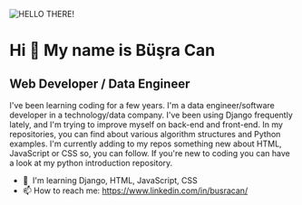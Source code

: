 <!--
**busracncn/busracncn** is a ✨ _special_ ✨ repository because its `README.md` (this file) appears on your GitHub profile.

Here are some ideas to get you started:

- 🔭 I’m currently working on ...
- 🌱 I’m currently learning ...
- 👯 I’m looking to collaborate on ...
- 🤔 I’m looking for help with ...
- 💬 Ask me about ...
- 📫 How to reach me: ...
- 😄 Pronouns: ...
- ⚡ Fun fact: ...
![Hi !](https://user-images.githubusercontent.com/48771071/165645933-5d127356-766a-4623-a698-151432abc6ed.png)
-->

![HELLO THERE!](https://user-images.githubusercontent.com/48771071/165647073-62b29ed7-243b-496c-a151-d1324ae319a0.png)

Hi 👋 My name is Büşra Can
==========================

Web Developer / Data Engineer
-----------------------------

I've been learning coding for a few years. I'm a data engineer/software developer in a technology/data company. I've been using Django frequently lately, and I'm trying to improve myself on back-end and front-end. In my repositories, you can find about various algorithm structures and Python examples. I'm currently adding to my repos something new about HTML, JavaScript or CSS so, you can follow. If you're new to coding you can have a look at my python introduction repository.

*   🧠  I'm learning Django, HTML, JavaScript, CSS
*    📫 How to reach me: https://www.linkedin.com/in/busracan/
